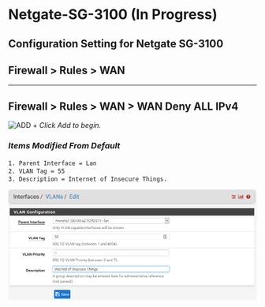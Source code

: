 # Netgate-SG-3100 (In Progress)

## Configuration Setting for Netgate SG-3100

## **Firewall > Rules >  WAN**

---

## Firewall > Rules >  WAN > WAN Deny ALL IPv4

![ADD +](https://via.placeholder.com/15/43A047/000000?text=+) *Click Add to begin.*

### *Items Modified From Default*

    1. Parent Interface = Lan
    2. VLAN Tag = 55
    3. Description = Internet of Insecure Things.

![SG-3100 Interfaces > VLANs > 55](images/Interfaces-Vlan-55.png)